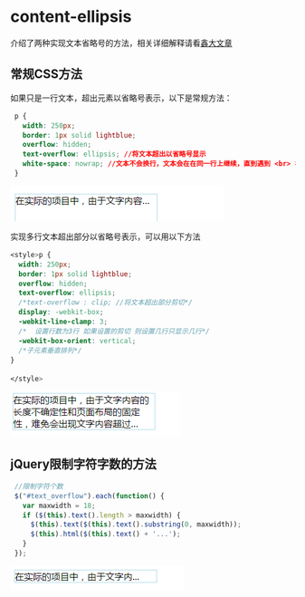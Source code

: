 # content-ellipsis

介绍了两种实现文本省略号的方法，相关详细解释请看[鑫大文章](https://www.zhangxinxu.com/wordpress/2009/09/关于文字内容溢出用点点点-省略号表示/)

<!-- more -->

## 常规CSS方法

如果只是一行文本，超出元素以省略号表示，以下是常规方法：

``` css
 p {
   width: 250px;
   border: 1px solid lightblue;
   overflow: hidden;
   text-overflow: ellipsis; //将文本超出以省略号显示
   white-space: nowrap; //文本不会换行，文本会在在同一行上继续，直到遇到 <br> 标签为止
 }
```

![](https://raw.githubusercontent.com/fengnzl/HexoImages/master/blog/20190724103250.png)

实现多行文本超出部分以省略号表示，可以用以下方法

``` css
<style>p {
  width: 250px;
  border: 1px solid lightblue;
  overflow: hidden;
  text-overflow: ellipsis;
  /*text-overflow : clip; //将文本超出部分剪切*/
  display: -webkit-box;
  -webkit-line-clamp: 3;
  /*  设置行数为3行 如果设置的剪切 则设置几行只显示几行*/
  -webkit-box-orient: vertical;
  /*子元素垂直排列*/
}

</style>
```

![](https://raw.githubusercontent.com/fengnzl/HexoImages/master/blog/20190724112635.png)

## jQuery限制字符字数的方法

``` js
 //限制字符个数
 $("#text_overflow").each(function() {
   var maxwidth = 18;
   if ($(this).text().length > maxwidth) {
     $(this).text($(this).text().substring(0, maxwidth));
     $(this).html($(this).text() + '...');
   }
 });
```

![](https://raw.githubusercontent.com/fengnzl/HexoImages/master/blog/20190724112718.png)
